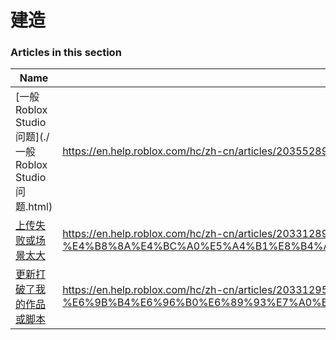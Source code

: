 # 建造  
### Articles in this section
Name|URL
-|-
[一般 Roblox Studio 问题](./一般 Roblox Studio 问题.html) |https://en.help.roblox.com/hc/zh-cn/articles/203552894-%E4%B8%80%E8%88%AC-Roblox-Studio-%E9%97%AE%E9%A2%98
[上传失败或场景太大](./上传失败或场景太大.html) |https://en.help.roblox.com/hc/zh-cn/articles/203312890-%E4%B8%8A%E4%BC%A0%E5%A4%B1%E8%B4%A5%E6%88%96%E5%9C%BA%E6%99%AF%E5%A4%AA%E5%A4%A7
[更新打破了我的作品或脚本](./更新打破了我的作品或脚本.html) |https://en.help.roblox.com/hc/zh-cn/articles/203312950-%E6%9B%B4%E6%96%B0%E6%89%93%E7%A0%B4%E4%BA%86%E6%88%91%E7%9A%84%E4%BD%9C%E5%93%81%E6%88%96%E8%84%9A%E6%9C%AC
